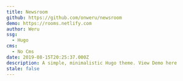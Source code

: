 ```yaml
---
title: Newsroom
github: https://github.com/onweru/newsroom
demo: https://rooms.netlify.com
author: Weru
ssg:
  - Hugo
cms:
  - No Cms
date: 2019-08-15T20:25:37.000Z
description: A simple, minimalistic Hugo theme. View Demo here
stale: false
---
```


